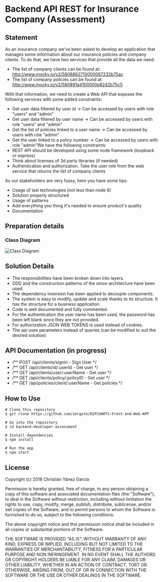 # Backend API REST for Insurance Company (Assessment)

## Statement

As an insurance company we've been asked to develop an application that manages some information about our insurance policies and company clients. To do that, we have two services that provide all the data we need:
- The list of company clients can be found at:
http://www.mocky.io/v2/5808862710000087232b75ac
- The list of company policies can be found at:
http://www.mocky.io/v2/580891a4100000e8242b75c5

With that information, we need to create a Web API that exposes the following services with some added constraints:

- Get user data filtered by user id -> Can be accessed by users with role "users" and "admin"
- Get user data filtered by user name -> Can be accessed by users with role "users" and "admin"
- Get the list of policies linked to a user name -> Can be accessed by users with role "admin"
- Get the user linked to a policy number -> Can be accessed by users with role "admin"We have the following constraints:
- REST API should be developed using some node framework (loopback or express)
- Think about licenses of 3d party libraries (if needed)
- Authentication and authorization. Take the user role from the web service that returns the list of company clients 

As our stakeholders are very fussy, here you have some tips:
- Usage of last technologies (not less than node 6)
- Solution properly structured
- Usage of patterns
- Add everything you thing it's needed to ensure product's quality
- Documentation

## Preparation details

### Class Diagram
![Class Diagram](https://github.com/zergote/backend-developer-assessment/blob/master/Documents/Architecture%20Class%20Diagram.png "Class Diagram")

## Solution Details 
- The responsibilities have been broken down into layers.
- DDD and the construction patterns of the onion architecture have been used.
- The dependency inversion has been applied to decouple components.
- The system is easy to modify, update and scale thanks to its structure. It has the structure for a business application.
- Code is well documented and fully commented.
- For the authentication the user name has been used, the password has been left blank since they are not provided.
- For authorization JSON WEB TOKENS is used instead of cookies.
- The api uses parameters instead of queries (can be modified to suit the desired solution)

## API Documentation (in progress)
- /** POST /api/clients/signin - Sign User */
- /** GET /api/clients/id/:userId - Get user */
- /** GET /api/clients/user/:userName - Get user */
- /** GET /api/clients/policy/:policyID - Get user */
- /** GET /api/policies/client/:userName - Get policies */ 
     
## How to Use
```
# Clone this repository
$ git clone https://github.com/zergote/DIPCHARTS-Front-end-Web-APP

# Go into the repository
$ cd backend-developer-assessment

# Install dependencies
$ npm install

# Run the app
$ npm start
```
## License
Copyright (c) 2018 Christian Yánez García

Permission is hereby granted, free of charge, to any person obtaining a copy of this software and associated documentation files (the "Software"), to deal in the Software without restriction, including without limitation the rights to use, copy, modify, merge, publish, distribute, sublicense, and/or sell copies of the Software, and to permit persons to whom the Software is furnished to do so, subject to the following conditions:

The above copyright notice and this permission notice shall be included in all copies or substantial portions of the Software.

THE SOFTWARE IS PROVIDED "AS IS", WITHOUT WARRANTY OF ANY KIND, EXPRESS OR IMPLIED, INCLUDING BUT NOT LIMITED TO THE WARRANTIES OF MERCHANTABILITY, FITNESS FOR A PARTICULAR PURPOSE AND NON INFRINGEMENT. IN NO EVENT SHALL THE AUTHORS OR COPYRIGHT HOLDERS BE LIABLE FOR ANY CLAIM, DAMAGES OR OTHER LIABILITY, WHETHER IN AN ACTION OF CONTRACT, TORT OR OTHERWISE, ARISING FROM, OUT OF OR IN CONNECTION WITH THE SOFTWARE OR THE USE OR OTHER DEALINGS IN THE SOFTWARE.
